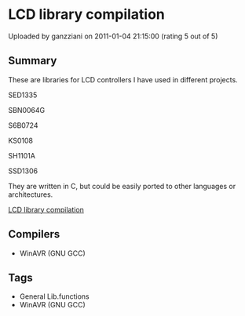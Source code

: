 # LCD library compilation

Uploaded by ganzziani on 2011-01-04 21:15:00 (rating 5 out of 5)

## Summary

These are libraries for LCD controllers I have used in different projects.


SED1335  

SBN0064G  

S6B0724  

KS0108  

SH1101A  

SSD1306


They are written in C, but could be easily ported to other languages or architectures.


[LCD library compilation](http://www.gabotronics.com/resources/lcd-libraries.htm)

## Compilers

- WinAVR (GNU GCC)

## Tags

- General Lib.functions
- WinAVR (GNU GCC)
